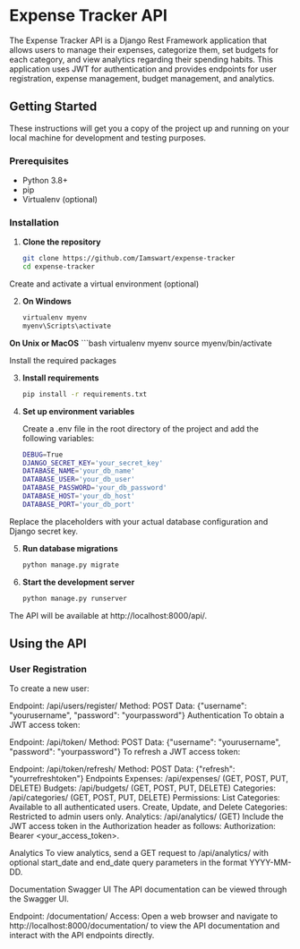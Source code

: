 # Expense Tracker API

The Expense Tracker API is a Django Rest Framework application that allows users to manage their expenses, categorize them, set budgets for each category, and view analytics regarding their spending habits. This application uses JWT for authentication and provides endpoints for user registration, expense management, budget management, and analytics.

## Getting Started

These instructions will get you a copy of the project up and running on your local machine for development and testing purposes.

### Prerequisites

- Python 3.8+
- pip
- Virtualenv (optional)

### Installation

1. **Clone the repository**
   ```bash
   git clone https://github.com/Iamswart/expense-tracker
   cd expense-tracker
Create and activate a virtual environment (optional)

2. **On Windows**
    ```bash
    virtualenv myenv
    myenv\Scripts\activate

  **On Unix or MacOS**
    ```bash
    virtualenv myenv
    source myenv/bin/activate

Install the required packages

3. **Install requirements**
    ```bash
    pip install -r requirements.txt

4. **Set up environment variables**

    Create a .env file in the root directory of the project and add the following variables:

    ```bash
    DEBUG=True
    DJANGO_SECRET_KEY='your_secret_key'
    DATABASE_NAME='your_db_name'
    DATABASE_USER='your_db_user'
    DATABASE_PASSWORD='your_db_password'
    DATABASE_HOST='your_db_host'
    DATABASE_PORT='your_db_port'

Replace the placeholders with your actual database configuration and Django secret key.

5. **Run database migrations**
    ```bash
    python manage.py migrate

6. **Start the development server**
    ```bash
    python manage.py runserver
The API will be available at http://localhost:8000/api/.

## Using the API

### User Registration

To create a new user:

Endpoint: /api/users/register/
Method: POST
Data: {"username": "yourusername", "password": "yourpassword"}
Authentication
To obtain a JWT access token:

Endpoint: /api/token/
Method: POST
Data: {"username": "yourusername", "password": "yourpassword"}
To refresh a JWT access token:

Endpoint: /api/token/refresh/
Method: POST
Data: {"refresh": "yourrefreshtoken"}
Endpoints
Expenses: /api/expenses/ (GET, POST, PUT, DELETE)
Budgets: /api/budgets/ (GET, POST, PUT, DELETE)
Categories: /api/categories/ (GET, POST, PUT, DELETE)
Permissions:
List Categories: Available to all authenticated users.
Create, Update, and Delete Categories: Restricted to admin users only.
Analytics: /api/analytics/ (GET)
Include the JWT access token in the Authorization header as follows: Authorization: Bearer <your_access_token>.

Analytics
To view analytics, send a GET request to /api/analytics/ with optional start_date and end_date query parameters in the format YYYY-MM-DD.

Documentation
Swagger UI
The API documentation can be viewed through the Swagger UI.

Endpoint: /documentation/
Access: Open a web browser and navigate to http://localhost:8000/documentation/ to view the API documentation and interact with the API endpoints directly.